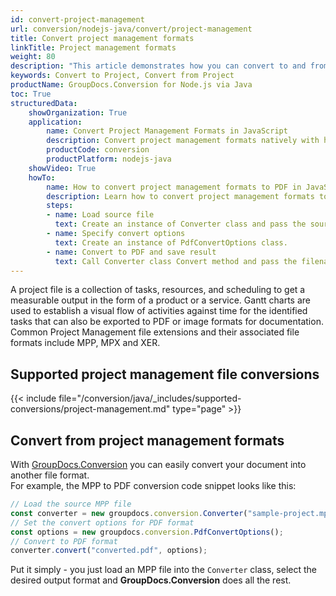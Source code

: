 ```yaml
---
id: convert-project-management
url: conversion/nodejs-java/convert/project-management
title: Convert project management formats
linkTitle: Project management formats
weight: 80
description: "This article demonstrates how you can convert to and from project management formats with GroupDocs.Conversion for Node.js via Java."
keywords: Convert to Project, Convert from Project
productName: GroupDocs.Conversion for Node.js via Java
toc: True
structuredData:
    showOrganization: True
    application:    
        name: Convert Project Management Formats in JavaScript    
        description: Convert project management formats natively with high performance using Node.js and GroupDocs.Conversion for Node.js via Java APIs
        productCode: conversion
        productPlatform: nodejs-java 
    showVideo: True
    howTo:
        name: How to convert project management formats to PDF in JavaScript 
        description: Learn how to convert project management formats to PDF in JavaScript step by step
        steps:
        - name: Load source file 
          text: Create an instance of Converter class and pass the source file path as a constructor parameter. You may specify absolute or relative file paths as per your requirements. 
        - name: Specify convert options 
          text: Create an instance of PdfConvertOptions class.
        - name: Convert to PDF and save result 
          text: Call Converter class Convert method and pass the filename for the converted PDF file and the PdfConvertOptions object from the previous step as parameters.
---
```

A project file is a collection of tasks, resources, and scheduling to get a measurable output in the form of a product or a service. Gantt charts are used to establish a visual flow of activities against time for the identified tasks that can also be exported to PDF or image formats for documentation.
Common Project Management file extensions and their associated file formats include MPP, MPX and XER.

## Supported project management file conversions

{{< include file="/conversion/java/_includes/supported-conversions/project-management.md" type="page" >}}

## Convert from project management formats

With [GroupDocs.Conversion](https://products.groupdocs.com/conversion/nodejs-java) you can easily convert your document into another file format.  
For example, the MPP to PDF conversion code snippet looks like this:

```js
// Load the source MPP file
const converter = new groupdocs.conversion.Converter("sample-project.mpp");
// Set the convert options for PDF format
const options = new groupdocs.conversion.PdfConvertOptions();
// Convert to PDF format
converter.convert("converted.pdf", options);
```

Put it simply - you just load an MPP file into the `Converter` class, select the desired output format and **GroupDocs.Conversion** does all the rest. 